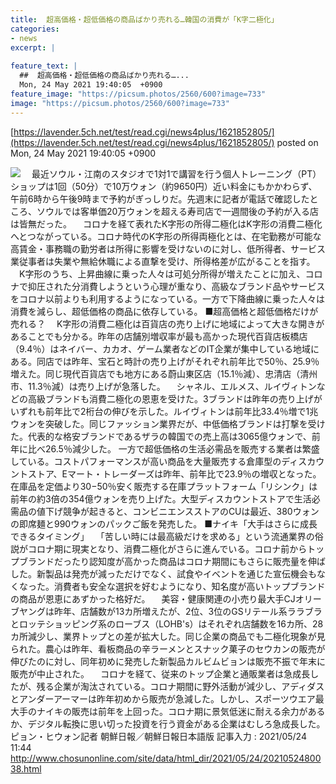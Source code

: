```yaml
---
title:  超高価格・超低価格の商品ばかり売れる…韓国の消費が「K字二極化」  
categories:
- news
excerpt: |
  
feature_text: |
  ##  超高価格・超低価格の商品ばかり売れる…...
  Mon, 24 May 2021 19:40:05  +0900
feature_image: "https://picsum.photos/2560/600?image=733"
image: "https://picsum.photos/2560/600?image=733"
---
```


[https://lavender.5ch.net/test/read.cgi/news4plus/1621852805/](https://lavender.5ch.net/test/read.cgi/news4plus/1621852805/)
posted on Mon, 24 May 2021 19:40:05  +0900

<!--more-->

![](https://i.imgur.com/1uQ2e39.jpg) 　最近ソウル・江南のスタジオで1対1で講習を行う個人トレーニング（PT）ショップは1回（50分）で10万ウォン（約9650円）近い料金にもかかわらず、午前6時から午後9時まで予約がぎっしりだ。先週末に記者が電話で確認したところ、ソウルでは客単価20万ウォンを超える寿司店で一週間後の予約が入る店は皆無だった。 　コロナを経て表れたK字形の所得二極化はK字形の消費二極化へとつながっている。コロナ時代のK字形の所得両極化とは、在宅勤務が可能な高賃金・事務職の勤労者は所得に影響を受けないのに対し、低所得者、サービス業従事者は失業や無給休職による直撃を受け、所得格差が広がることを指す。 　K字形のうち、上昇曲線に乗った人々は可処分所得が増えたことに加え、コロナで抑圧された分消費しようという心理が重なり、高級なブランド品やサービスをコロナ以前よりも利用するようになっている。一方で下降曲線に乗った人々は消費を減らし、超低価格の商品に依存している。 ■超高価格と超低価格だけが売れる？ 　K字形の消費二極化は百貨店の売り上げに地域によって大きな開きがあることでも分かる。昨年の店舗別増収率が最も高かった現代百貨店板橋店（9.4％）はネイバー、カカオ、ゲーム業者などのIT企業が集中している地域にある。同店では昨年、宝石と時計の売り上げがそれぞれ前年比で50％、25.9％増えた。同じ現代百貨店でも地方にある蔚山東区店（15.1％減）、忠清店（清州市、11.3％減）は売り上げが急落した。 　シャネル、エルメス、ルイヴィトンなどの高級ブランドも消費二極化の恩恵を受けた。3ブランドは昨年の売り上げがいずれも前年比で2桁台の伸びを示した。ルイヴィトンは前年比33.4％増で1兆ウォンを突破した。同じファッション業界だが、中低価格ブランドは打撃を受けた。代表的な格安ブランドであるザラの韓国での売上高は3065億ウォンで、前年に比べ26.5％減少した。 一方で超低価格の生活必需品を販売する業者は繁盛している。コストパフォーマンスが高い商品を大量販売する倉庫型のディスカウントストア、Eマート・トレーダーズは昨年、前年比で23.9％の増収となった。在庫品を定価より30−50％安く販売する在庫プラットフォーム「リシンク」は前年の約3倍の354億ウォンを売り上げた。大型ディスカウントストアで生活必需品の値下げ競争が起きると、コンビニエンスストアのCUは最近、380ウォンの即席麺と990ウォンのパックご飯を発売した。 ■ナイキ「大手はさらに成長できるタイミング」 　「苦しい時には最高級だけを求める」という流通業界の俗説がコロナ期に現実となり、消費二極化がさらに進んでいる。コロナ前からトップブランドだったり認知度が高かった商品はコロナ期間にもさらに販売量を伸ばした。新製品は発売が減っただけでなく、試食やイベントを通じた宣伝機会もなくなった。消費者も安全な選択を好むようになり、知名度が高いトップブランドの商品が恩恵にあずかった格好だ。 　美容・健康関連の小売り最大手CJオリーブヤングは昨年、店舗数が13カ所増えたが、2位、3位のGSリテール系ララブラとロッテショッピング系のローブス（LOHB's）はそれぞれ店舗数を16カ所、28カ所減少し、業界トップとの差が拡大した。同じ企業の商品でも二極化現象が見られた。農心は昨年、看板商品の辛ラーメンとスナック菓子のセウカンの販売が伸びたのに対し、同年初めに発売した新製品カルビムビョンは販売不振で年末に販売が中止された。 　コロナを経て、従来のトップ企業と通販業者は急成長したが、残る企業が淘汰されている。コロナ期間に野外活動が減少し、アディダスとアンダーアーマーは昨年初めから販売が急減した。しかし、スポーツウエア最大手のナイキの販売は前年を上回った。コロナ期に景気低迷に耐える余力があるか、デジタル転換に思い切った投資を行う資金がある企業はむしろ急成長した。 ピョン・ヒウォン記者 朝鮮日報／朝鮮日報日本語版 記事入力 : 2021/05/24 11:44 http://www.chosunonline.com/site/data/html_dir/2021/05/24/2021052480038.html
